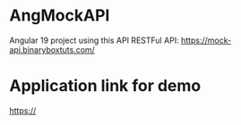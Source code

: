 # AngMockAPI

Angular 19 project using this API RESTFul API: https://mock-api.binaryboxtuts.com/

# Application link for demo
[https://](https://angmockapi.web.app/home)